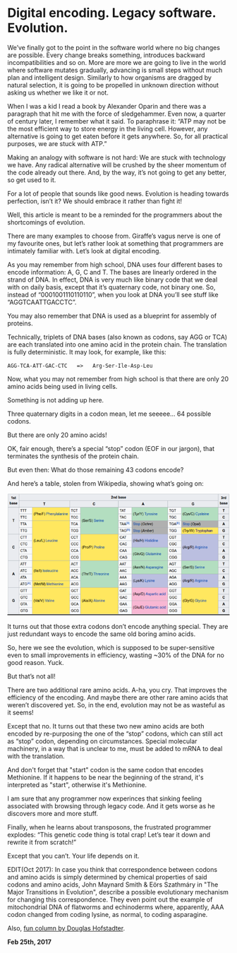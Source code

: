 # Digital encoding. Legacy software. Evolution.



We’ve finally got to the point in the software world where no big changes are possible. Every change breaks something, introduces backward incompatibilities and so on. More are more we are going to live in the world where software mutates gradually, advancing is small steps without much plan and intelligent design. Similarly to how organisms are dragged by natural selection, it is going to be propelled in unknown direction without asking us whether we like it or not.

When I was a kid I read a book by Alexander Oparin and there was a paragraph that hit me with the force of sledgehammer. Even now, a quarter of century later, I remember what it said. To paraphrase it: “ATP may not be the most efficient way to store energy in the living cell. However, any alternative is going to get eaten before it gets anywhere. So, for all practical purposes, we are stuck with ATP.”

Making an analogy with software is not hard: We are stuck with technology we have. Any radical alternative will be crushed by the sheer momentum of the code already out there. And, by the way, it’s not going to get any better, so get used to it.

For a lot of people that sounds like good news. Evolution is heading towards perfection, isn’t it? We should embrace it rather than fight it!

Well, this article is meant to be a reminded for the programmers about the shortcomings of evolution.

There are many examples to choose from. Giraffe’s vagus nerve is one of my favourite ones, but let’s rather look at something that programmers are intimately familiar with. Let’s look at digital encoding.

As you may remember from high school, DNA uses four different bases to encode information: A, G, C and T. The bases are linearly ordered in the strand of DNA. In effect, DNA is very much like binary code that we deal with on daily basis, except that it’s quaternary code, not binary one. So, instead of “0001001110110110”, when you look at DNA you’ll see stuff like “AGGTCAATTGACCTC”.

You may also remember that DNA is used as a blueprint for assembly of proteins.

Technically, triplets of DNA bases (also known as codons, say AGG or TCA) are each translated into one amino acid in the protein chain. The translation is fully deterministic. It may look, for example, like this:

    AGG-TCA-ATT-GAC-CTC   =>   Arg-Ser-Ile-Asp-Leu

Now, what you may not remember from high school is that there are only 20 amino acids being used in living cells.

Something is not adding up here.

Three quaternary digits in a codon mean, let me seeeee… 64 possible codons.

But there are only 20 amino acids!

OK, fair enough, there’s a special “stop” codon (EOF in our jargon), that terminates the synthesis of the protein chain.

But even then: What do those remaining 43 codons encode?

And here’s a table, stolen from Wikipedia, showing what’s going on:

![](codons.png)

It turns out that those extra codons don’t encode anything special. They are just redundant ways to encode the same old boring amino acids.

So, here we see the evolution, which is supposed to be super-sensitive even to small improvements in efficiency, wasting ~30% of the DNA for no good reason. Yuck.

But that’s not all!

There are two additional rare amino acids. A-ha, you cry. That improves the efficiency of the encoding. And maybe there are other rare amino acids that weren’t discovered yet. So, in the end, evolution may not be as wasteful as it seems!

Except that no. It turns out that these two new amino acids are both encoded by re-purposing the one of the “stop” codons, which can still act as “stop” codon, depending on circumstances. Special molecular machinery, in a way that is unclear to me, must be added to mRNA to deal with the translation.

And don't forget that "start" codon is the same codon that encodes Methionine. If it happens to be near the beginning of the strand, it's interpreted as "start", otherwise it's Methionine.

I am sure that any programmer now experinces that sinking feeling associated with browsing through legacy code. And it gets worse as he discovers more and more stuff.

Finally, when he learns about transposons, the frustrated programmer explodes: “This genetic code thing is total crap! Let’s tear it down and rewrite it from scratch!”

Except that you can’t. Your life depends on it.

EDIT(Oct 2017): In case you think that correspondence between codons and amino acids is simply determined by chemical properties of said codons and amino acids, John Maynard Smith & Eörs Szathmáry in "The Major Transitions in Evolution", describe a possible evolutionary mechanism for changing this correspondence. They even point out the example of mitochondrial DNA of flatworms and echinoderms where, apparently, AAA codon changed from coding lysine, as normal, to coding asparagine.

Also, [fun column by Douglas Hofstadter](http://www.cs.uml.edu/~kim/580/SA_genetic_code.pdf).

**Feb 25th, 2017**